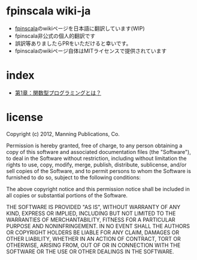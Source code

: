 # fpinscala wiki-ja

* [fpinscala](https://github.com/fpinscala/fpinscala)のwikiページを日本語に翻訳しています(WIP)
* fpinscala非公式の個人的翻訳です
* 誤訳等ありましたらPRをいただけると幸いです。
* fpinscalaのwikiページ自体はMITライセンスで提供されています

# index

* [第1章：関数型プログラミングとは？](https://github.com/53ningen/fpinscala-ja/blob/master/%E7%AC%AC1%E7%AB%A0%EF%BC%9A%E9%96%A2%E6%95%B0%E5%9E%8B%E3%83%97%E3%83%AD%E3%82%B0%E3%83%A9%E3%83%9F%E3%83%B3%E3%82%B0%E3%81%A8%E3%81%AF%EF%BC%9F.md)

# license

Copyright (c) 2012, Manning Publications, Co. 

Permission is hereby granted, free of charge, to any person obtaining a copy of this software and associated documentation files (the "Software"), to deal in the Software without restriction, including without limitation the rights to use, copy, modify, merge, publish, distribute, sublicense, and/or sell copies of the Software, and to permit persons to whom the Software is furnished to do so, subject to the following conditions:

The above copyright notice and this permission notice shall be included in all copies or substantial portions of the Software.

THE SOFTWARE IS PROVIDED "AS IS", WITHOUT WARRANTY OF ANY KIND, EXPRESS OR IMPLIED, INCLUDING BUT NOT LIMITED TO THE WARRANTIES OF MERCHANTABILITY, FITNESS FOR A PARTICULAR PURPOSE AND NONINFRINGEMENT. IN NO EVENT SHALL THE AUTHORS OR COPYRIGHT HOLDERS BE LIABLE FOR ANY CLAIM, DAMAGES OR OTHER LIABILITY, WHETHER IN AN ACTION OF CONTRACT, TORT OR OTHERWISE, ARISING FROM, OUT OF OR IN CONNECTION WITH THE SOFTWARE OR THE USE OR OTHER DEALINGS IN THE SOFTWARE.
